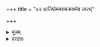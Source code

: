 +++
title = "०२ आतिष्ठेममश्मानमश्मेव त्व२म्"

+++
<details><summary>मूलम्</summary>

आति॑ष्ठे॒ममश्मा॑न॒मश्मे॑व॒ त्व२ꣳ स्थि॒रो भ॑व ।  
अ॒भिति॑ष्ठ पृतन्य॒तस्सह॑स्व पृतनाय॒तः ।  
</details>
<details><summary>हरदत्तः</summary>

अश्मास्थापनम् - अतिष्ठेति ॥ गतम् ॥
</details>